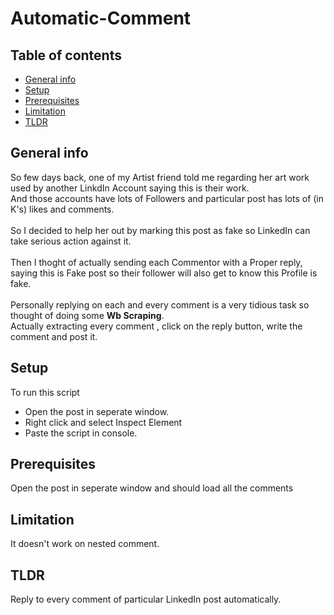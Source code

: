 # Automatic-Comment

## Table of contents
* [General info](#general-info)
* [Setup](#setup)
* [Prerequisites](#prerequisites)
* [Limitation](#limitation)
* [TLDR](#tldr)

## General info
So few days back, one of my Artist friend told me regarding her art work used by another LinkdIn Account saying this is their work. 
<br>And those accounts have lots of Followers and particular post has lots of (in K's) likes and comments.<br><br> So I decided to help her out by marking this post as fake so LinkedIn can take serious action against it.
<br><br>Then I thoght of actually sending each Commentor with a Proper reply, saying this is Fake post so their follower will also get to know this Profile is fake.
<br><br>Personally replying on each and every comment is a very tidious task so thought of doing some <b>Wb Scraping</b>. 
<br>Actually extracting every comment , click on the reply button, write the comment and post it.

## Setup
To run this script
* Open the post in seperate window. 
* Right click and select Inspect Element
* Paste the script in console. 

## Prerequisites
Open the post in seperate window and should load all the comments

## Limitation
It doesn't work on nested comment. 

## TLDR
Reply to every comment of particular LinkedIn post automatically.
